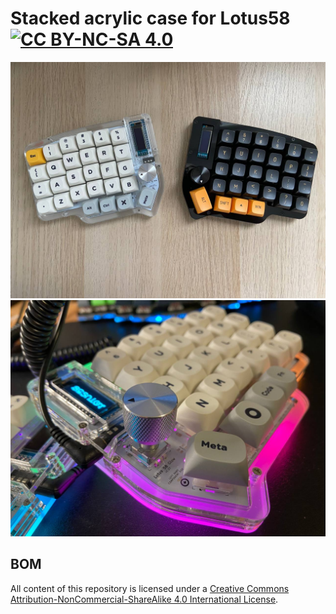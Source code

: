 # Stacked acrylic case for Lotus58 [![CC BY-NC-SA 4.0][cc-by-nc-sa-image]][cc-by-nc-sa]

![Black and white](/images/01.jpg)
![Side view](/images/02.jpg)


## BOM


All content of this repository is licensed under a
[Creative Commons Attribution-NonCommercial-ShareAlike 4.0 International License][cc-by-nc-sa].


[cc-by-nc-sa]: http://creativecommons.org/licenses/by-nc-sa/4.0/
[cc-by-nc-sa-image]: https://licensebuttons.net/l/by-nc-sa/4.0/88x31.png
